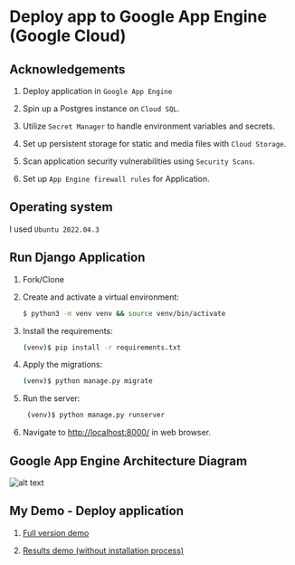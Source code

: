 # Deploy app to Google App Engine (Google Cloud)

## Acknowledgements

1. Deploy application in `Google App Engine`

3. Spin up a Postgres instance on `Cloud SQL`.

5. Utilize `Secret Manager` to handle environment variables and secrets.

7. Set up persistent storage for static and media files with `Cloud Storage`.

9. Scan application security vulnerabilities using `Security Scans`.

10. Set up `App Engine firewall rules` for Application.

## Operating system

I used `Ubuntu 2022.04.3`

## Run Django Application

1. Fork/Clone

2. Create and activate a virtual environment:

    ```sh
    $ python3 -m venv venv && source venv/bin/activate
    ```

3. Install the requirements:

    ```sh
    (venv)$ pip install -r requirements.txt
    ```

4. Apply the migrations:

    ```sh
    (venv)$ python manage.py migrate
    ```

5. Run the server:

   ```sh
    (venv)$ python manage.py runserver
    ```

 6. Navigate to [http://localhost:8000/](http://localhost:8000/) in web browser.

## Google App Engine Architecture Diagram

![alt text](ModelGAE.png)

## My Demo - Deploy application

1. [Full version demo](https://drive.google.com/file/d/1XPSelk2VsdQ3uyk4D1B5ORSNQDvIJUJr/view?usp=sharing)

3. [Results demo (without installation process)](https://drive.google.com/file/d/1rRK3a8bwlTIZLxiO2zxNOHEhgSG9-Bwy/view?usp=sharing)

